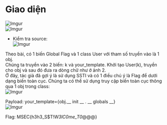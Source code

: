 # Giao diện  
![Imgur](https://i.imgur.com/KjhiY9H.png)  
![Imgur](https://i.imgur.com/MUllNyh.png)  

+ Kiểm tra source:  
![Imgur](https://i.imgur.com/Mh8Ov6H.png)  

Theo bài, có 1 biến Global Flag và 1 class User với tham số truyền vào là 1 obj.  
Chúng ta truyền vào 2 biến: k và your_template. Khởi tạo User(k), truyền cho obj và sau đó đưa ra dòng chữ như ở ảnh 2.  
Ở đây, tác giả đã gợi ý là sử dụng SSTI và có 1 điều chú ý là Flag để dưới dạng biến toàn cục. Chúng ta có thể sử dụng truy cập biến toàn cục thông qua 1 obj trong class:  
![Imgur](https://i.imgur.com/AzVC8VA.png)  

Payload: your_template={obj.__ init __ . __ globals __}  
![Imgur](https://i.imgur.com/TA73O2w.png)  

Flag: MSEC{h3h3_S$T!_W3lC0me_T0_@@@}